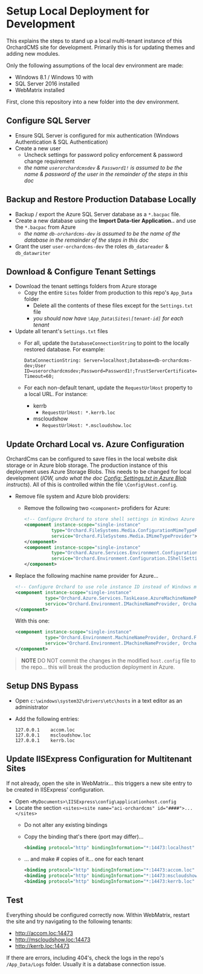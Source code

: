 # Setup Local Deployment for Development

This explains the steps to stand up a local multi-tenant instance of this OrchardCMS site for development. Primarily this is for updating themes and adding new modules.

Only the following assumptions of the local dev environment are made:
- Windows 8.1 / Windows 10 with
- SQL Server 2016 installed
- WebMatrix installed

First, clone this repository into a new folder into the dev environment.

## Configure SQL Server

- Ensure SQL Server is configured for mix authentication (Windows Authentication & SQL Authentication)
- Create a new user
  - Uncheck settings for password policy enforcement & password change requirement 
  - *the name `userorchardcmsdev` & `Password1!` is assumed to be the name & password of the user in the remainder of the steps in this doc*

## Backup and Restore Production Database Locally

- Backup / export the Azure SQL Server database as a `*.bacpac` file.
- Create a new database using the **Import Data-tier Application..** and use the `*.bacpac` from Azure
  - *the name `db-orchardcms-dev` is assumed to be the name of the database in the remainder of the steps in this doc*
- Grant the user `user-orchardcms-dev` the roles `db_datareader` & `db_datawriter`

## Download & Configure Tenant Settings

- Download the tenant settings folders from Azure storage
  - Copy the entire `Sites` folder from production to this repo's `App_Data` folder
    - Delete all the contents of these files except for the `Settings.txt` file
    - *you should now have `\App_Data\Sites\[tenant-id]` for each tenant*
- Update all tenant's `Settings.txt` files
  - For all, update the `DatabaseConnectionString` to point to the locally restored database. For example:

    ```
    DataConnectionString: Server=localhost;Database=db-orchardcms-dev;User ID=userorchardcmsdev;Password=Password1!;TrustServerCertificate=False;Connection Timeout=60;
    ```
  
  - For each non-default tenant, update the `RequestUrlHost` property to a local URL. For instance:
    - kerrb
      - `RequestUrlHost: *.kerrb.loc`
    - mscloudshow
      - `RequestUrlHost: *.mscloudshow.loc`

## Update Orchard Local vs. Azure Configuration

OrchardCms can be configured to save files in the local website disk storage or in Azure blob storage. The production instance of this deployment uses Azure Storage Blobs. This needs to be changed for local development (*IOW, undo what the doc [Config: Settings.txt in Azure Blob](config-settings-in-azure-blob.md) instructs*). All of this is controlled within the file `\Config\Host.config`.

- Remove file system and Azure blob providers:
  - Remove the following two `<component>` profiders for Azure:

    ```xml
    <!-- Configure Orchard to store shell settings in Windows Azure Blob Storage. -->
    <component instance-scope="single-instance"
              type="Orchard.FileSystems.Media.ConfigurationMimeTypeProvider, Orchard.Framework"   
              service="Orchard.FileSystems.Media.IMimeTypeProvider">
    </component>
    <component instance-scope="single-instance" 
              type="Orchard.Azure.Services.Environment.Configuration.AzureBlobShellSettingsManager, Orchard.Azure" 
              service="Orchard.Environment.Configuration.IShellSettingsManager">
    </component>
    ```
- Replace the following machine name provider for Azure...

    ```xml
    <!-- Configure Orchard to use role instance ID instead of Windows machine name for task lease records. -->
    <component instance-scope="single-instance" 
               type="Orchard.Azure.Services.TaskLease.AzureMachineNameProvider, Orchard.Azure" 
               service="Orchard.Environment.IMachineNameProvider, Orchard.Framework">
    </component>
    ```

  With this one:

    ```xml
    <component instance-scope="single-instance" 
               type="Orchard.Environment.MachineNameProvider, Orchard.Framework" 
               service="Orchard.Environment.IMachineNameProvider, Orchard.Framework">
    </component>
    ```

> **NOTE** DO NOT commit the changes in the modified `host.config` file to the repo... this will break the production deployment in Azure.

## Setup DNS Bypass

- Open `c:\windows\system32\drivers\etc\hosts` in a text editor as an administrator
- Add the following entries:

  ```
  127.0.0.1    accom.loc
  127.0.0.1    mscloudshow.loc
  127.0.0.1    kerrb.loc
  ```

## Update IISExpress Configuration for Multitenant Sites

If not already, open the site in WebMatrix... this triggers a new site entry to be created in IISExpress' configuration.

- Open `<MyDocuments>\IISExpress\config\applicationhost.config`
- Locate the section `<sites><site name="aci-orchardcms" id="####">...</sites>`
  - Do not alter any existing bindings
  - Copy the binding that's there (port may differ)...

    ```xml
    <binding protocol="http" bindingInformation="*:14473:localhost" />
    ```
  
  - ... and make # copies of it... one for each tenant

    ```xml
    <binding protocol="http" bindingInformation="*:14473:accom.loc" />
    <binding protocol="http" bindingInformation="*:14473:mscloudshow.loc" />
    <binding protocol="http" bindingInformation="*:14473:kerrb.loc" />
    ```

## Test

Everything should be configured correctly now. Within WebMatrix, restart the site and try navigating to the following tenants:

- http://accom.loc:14473
- http://mscloudshow.loc:14473
- http://kerrb.loc:14473

If there are errors, including 404's, check the logs in the repo's `/App_Data/Logs` folder. Usually it is a database connection issue.